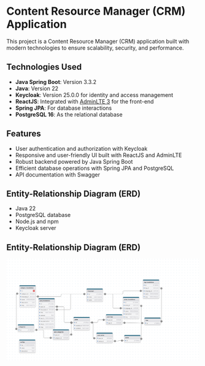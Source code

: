 # Content Resource Manager (CRM) Application

This project is a Content Resource Manager (CRM) application built with modern technologies to ensure scalability, security, and performance.

## Technologies Used

-   **Java Spring Boot**: Version 3.3.2
-   **Java**: Version 22
-   **Keycloak**: Version 25.0.0 for identity and access management
-   **ReactJS**: Integrated with [AdminLTE 3](https://github.com/erdkse/adminlte-3-react) for the front-end
-   **Spring JPA**: For database interactions
-   **PostgreSQL 16**: As the relational database

## Features

-   User authentication and authorization with Keycloak
-   Responsive and user-friendly UI built with ReactJS and AdminLTE
-   Robust backend powered by Java Spring Boot
-   Efficient database operations with Spring JPA and PostgreSQL
-   API documentation with Swagger

## Entity-Relationship Diagram (ERD)

-   Java 22
-   PostgreSQL database
-   Node.js and npm
-   Keycloak server

## Entity-Relationship Diagram (ERD)

![ERD](/docs/images/database.png)
